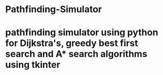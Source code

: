 # Pathfinding-Simulator
# pathfinding simulator using python for Dijkstra's, greedy best first search and A* search algorithms using tkinter
